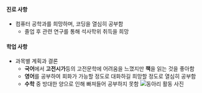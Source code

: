 #### 진로 사항
  - 컴퓨터 공학과를 희망하며, 코딩을 열심히 공부함
    - 졸업 후 관련 연구를 통해 석사학위 취득을 희망

#### 학업 사항
  - 과목별 계획과 결론
    - **국어**에서 **고전시가**등의 고전문학에 어려움을 느꼈지만 **책**을 읽는 것을 좋아함
    - **영어**를 공부하여 회화가 가능할 정도로 대화하길 희망할 정도로 열심히 공부함
    - **수학** 중 방대한 양으로 인해 빠져들어 공부하지 못함
    ![동아리 활동 사진](/images/workExperience/0.jpg)

